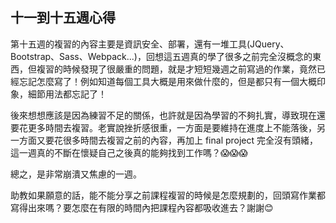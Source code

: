 ## 十一到十五週心得
第十五週的複習的內容主要是資訊安全、部署，還有一堆工具(JQuery、Bootstrap、Sass、Webpack...)，回想這五週真的學了很多之前完全沒概念的東西，但複習的時候發現了很嚴重的問題，就是才短短幾週之前寫過的作業，竟然已經忘記怎麼寫了！例如知道每個工具大概是用來做什麼的，但是都只有一個大概印象，細節用法都忘記了！

後來想想應該是因為練習不足的關係，也許就是因為學習的不夠扎實，導致現在還要花更多時間去複習。老實說挫折感很重，一方面是要維持在進度上不能落後，另一方面又要花很多時間去複習之前的內容，再加上 final project 完全沒有頭緒，這一週真的不斷在懷疑自己之後真的能夠找到工作嗎？😱😱😱

總之，是非常崩潰又焦慮的一週。

助教如果願意的話，能不能分享之前課程複習的時候是怎麼規劃的，回頭寫作業都寫得出來嗎？要怎麼在有限的時間內把課程內容都吸收進去？謝謝😊


